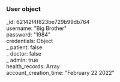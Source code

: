 ### User object 

_id: 62142f4f823be729b99db764  
username: "Big Brother"  
password: "1984"  
credentials: Object  
_	patient: false  
_	doctor: false  
_	admin: true  
health_records: Array  
account_creation_time: "February 22 2022"  
